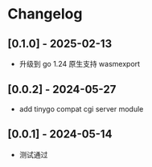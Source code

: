# Changelog

## [0.1.0] - 2025-02-13

- 升级到 go 1.24 原生支持 wasmexport

## [0.0.2] - 2024-05-27

- add tinygo compat cgi server module

## [0.0.1] - 2024-05-14

- 测试通过
